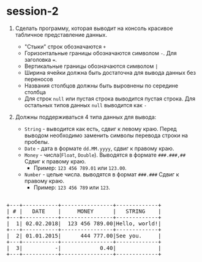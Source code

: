 # session-2

1. Сделать программу, которая выводит на консоль красивое табличное представление данных.
    - "Стыки" строк обозначаются `+`
    - Горизонтальные границы обозначаются символом `-`. Для заголовка `=`.
    - Вертикальные границы обозначаются символом `|`
    - Ширина ячейки должна быть достаточна для вывода данных без переносов
    - Названия столбцов должны быть выровнены по середине столбца
    - Для строк `null` или пустая строка выводится пустая строка. Для остальных типов данных `null` выводится как `-`

2. Должны поддерживаться 4 типа данных для вывода:
    - `String` - выводится как есть, сдвиг к левому краю. Перед выводом необходимо заменить символы перевода строки на пробелы.
    - `Date` - дата в формате `dd.MM.yyyy`, сдвиг к правому краю.
    - `Money` - числа(`Float`, `Double`). Выводятся в формате `###.###,##` Сдвиг к правому краю.
       - Пример: `123 456 789.01` или `123.00`.
    - `Number` - целые числа. выводятся в формат `###.###` Сдвиг к правому краю.
       - Пример: `123 456 789` или `123`.
<pre>

+---+-----------+----------------+-------------+
| # |   DATE    |     MONEY      |   STRING    |
+---+-----------+----------------+-------------+
|  1| 02.02.2018|  123 456 789.00|Hello, world!|
+---+-----------+----------------+-------------+
|  2| 01.01.2015|      444 777.00|See you.     |
+---+-----------+----------------+-------------+
|  3|          -|            0.40|             |
+---+-----------+----------------+-------------+
</pre>
